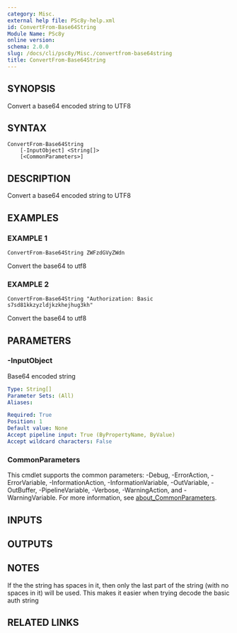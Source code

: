 ```yaml
---
category: Misc.
external help file: PSc8y-help.xml
id: ConvertFrom-Base64String
Module Name: PSc8y
online version:
schema: 2.0.0
slug: /docs/cli/psc8y/Misc./convertfrom-base64string
title: ConvertFrom-Base64String
---
```




## SYNOPSIS
Convert a base64 encoded string to UTF8

## SYNTAX

```
ConvertFrom-Base64String
	[-InputObject] <String[]>
	[<CommonParameters>]
```

## DESCRIPTION
Convert a base64 encoded string to UTF8

## EXAMPLES

### EXAMPLE 1
```
ConvertFrom-Base64String ZWFzdGVyZWdn
```

Convert the base64 to utf8

### EXAMPLE 2
```
ConvertFrom-Base64String "Authorization: Basic s7sd81kkzyzldjkzkhejhug3kh"
```

Convert the base64 to utf8

## PARAMETERS

### -InputObject
Base64 encoded string

```yaml
Type: String[]
Parameter Sets: (All)
Aliases:

Required: True
Position: 1
Default value: None
Accept pipeline input: True (ByPropertyName, ByValue)
Accept wildcard characters: False
```

### CommonParameters
This cmdlet supports the common parameters: -Debug, -ErrorAction, -ErrorVariable, -InformationAction, -InformationVariable, -OutVariable, -OutBuffer, -PipelineVariable, -Verbose, -WarningAction, and -WarningVariable. For more information, see [about_CommonParameters](http://go.microsoft.com/fwlink/?LinkID=113216).

## INPUTS

## OUTPUTS

## NOTES
If the the string has spaces in it, then only the last part of the string (with no spaces in it) will be used.
This makes it easier when trying decode the basic auth string

## RELATED LINKS
